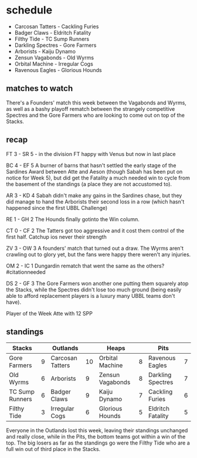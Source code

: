 # schedule

* Carcosan Tatters - Cackling Furies
* Badger Claws - Eldritch Fatality 
* Filthy Tide - TC Sump Runners
* Darkling Spectres - Gore Farmers  
* Arborists - Kaiju Dynamo
* Zensun Vagabonds - Old Wyrms
* Orbital Machine  - Irregular Cogs
* Ravenous Eagles - Glorious Hounds

## matches to watch

There's a Founders' match this week between the Vagabonds and Wyrms, as well as a bashy playoff rematch between the strangely competitive Spectres and the Gore Farmers who are looking to come out on top of the Stacks.

## recap

FT 3 - SR 5 - in the division FT happy with Venus but now in last place

BC 4 - EF 5 A burner of barns that hasn't settled the early stage of the Sardines Award between Atte and Aeson (though Sabah has been put on notice for Week 5), but did get the Fatality a much needed win to cycle from the basement of the standings (a place they are not accustomed to). 

AR 3 - KD 4 Sabah didn't make any gains in the Sardines chase, but they did manage to hand the Arborists their second loss in a row (which hasn't happened since the first UBBL Challenge)

RE 1 - GH 2 The Hounds finally gotinto the Win column.

CT 0 - CF 2 The Tatters got too aggressive and it cost them control of the first half. Catchup ios never their strength

ZV 3 - OW 3 A founders' match that turned out a draw. The Wyrms aren't crawling out to glory yet, but the fans were happy there weren't any injuries.

OM 2 - IC 1 Dungardin rematch that went the same as the others? #citationneeded

DS 2 - GF 3 The Gore Farmers won another one putting them squarely atop the Stacks, while the Spectres didn't lose too much ground (being easily able to afford replacement players is a luxury many UBBL teams don't have).

Player of the Week Atte with 12 SPP

## standings

| Stacks |  | Outlands |  | Heaps |  | Pits |  |
|-------|-----|--|--|------|------|--|--|
| Gore Farmers | 9 | Carcosan Tatters | 10 | Orbital Machine | 8 | Ravenous Eagles | 7 |
| Old Wyrms | 6 | Arborists | 9 | Zensun Vagabonds | 8 | Darkling Spectres | 7 |
| TC Sump Runners | 6 | Badger Claws | 9 | Kaiju Dynamo | 7 | Cackling Furies | 6 |
| Filthy Tide | 3 | Irregular Cogs | 6 | Glorious Hounds | 5 | Eldritch Fatality | 5 |

Everyone in the Outlands lost this week, leaving their standings unchanged and really close, while in the Pits, the bottom teams got within a win of the top. The big losers as far as the standings go were the Filthy Tide who are a full win out of third place in the Stacks.